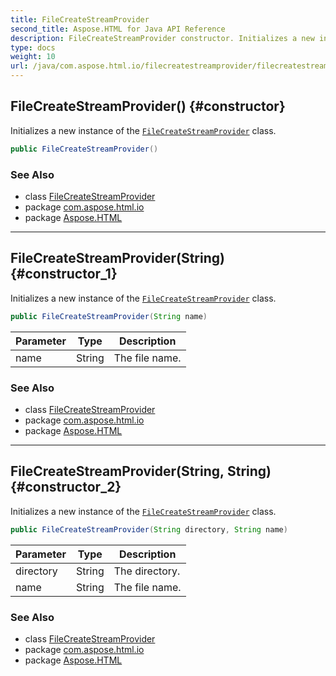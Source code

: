 ```yaml
---
title: FileCreateStreamProvider
second_title: Aspose.HTML for Java API Reference
description: FileCreateStreamProvider constructor. Initializes a new instance of the FileCreateStreamProvider class
type: docs
weight: 10
url: /java/com.aspose.html.io/filecreatestreamprovider/filecreatestreamprovider/
---
```

## FileCreateStreamProvider() {#constructor}

Initializes a new instance of the [`FileCreateStreamProvider`](../) class.

```java
public FileCreateStreamProvider()
```

### See Also

* class [FileCreateStreamProvider](../)
* package [com.aspose.html.io](../../filecreatestreamprovider/)
* package [Aspose.HTML](../../../)

---

## FileCreateStreamProvider(String) {#constructor_1}

Initializes a new instance of the [`FileCreateStreamProvider`](../) class.

```java
public FileCreateStreamProvider(String name)
```

| Parameter | Type | Description |
| --- | --- | --- |
| name | String | The file name. |

### See Also

* class [FileCreateStreamProvider](../)
* package [com.aspose.html.io](../../filecreatestreamprovider/)
* package [Aspose.HTML](../../../)

---

## FileCreateStreamProvider(String, String) {#constructor_2}

Initializes a new instance of the [`FileCreateStreamProvider`](../) class.

```java
public FileCreateStreamProvider(String directory, String name)
```

| Parameter | Type | Description |
| --- | --- | --- |
| directory | String | The directory. |
| name | String | The file name. |

### See Also

* class [FileCreateStreamProvider](../)
* package [com.aspose.html.io](../../filecreatestreamprovider/)
* package [Aspose.HTML](../../../)
